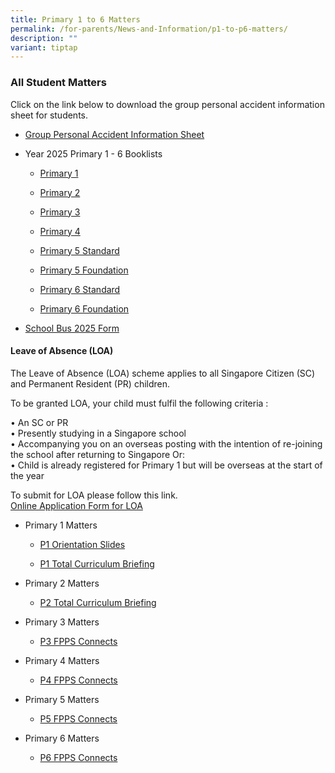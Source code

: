 ```yaml
---
title: Primary 1 to 6 Matters
permalink: /for-parents/News-and-Information/p1-to-p6-matters/
description: ""
variant: tiptap
---
```

<h3>All Student Matters</h3>
<p>Click on the link below to download the group personal accident information
sheet for students.</p>
<ul data-tight="true" class="tight">
<li>
<p><a href="/files/2025/Product_Fact_Sheet__Year_2025_.pdf" rel="noopener noreferrer nofollow" target="_blank">Group Personal Accident Information Sheet</a>
</p>
</li>
<li>
<p>Year 2025 Primary 1 - 6 Booklists</p>
<ul data-tight="true" class="tight">
<li>
<p><a href="/files/2025/Booklists/P1_BOOKLIST.pdf" rel="noopener noreferrer nofollow" target="_blank">Primary 1</a>
</p>
</li>
<li>
<p><a href="/files/2025/Booklists/P2_BOOKLIST.pdf" rel="noopener noreferrer nofollow" target="_blank">Primary 2</a>
</p>
</li>
<li>
<p><a href="/files/2025/Booklists/P3_BOOKLIST.pdf" rel="noopener noreferrer nofollow" target="_blank">Primary 3</a>
</p>
</li>
<li>
<p><a href="/files/2025/Booklists/P4_BOOKLIST.pdf" rel="noopener noreferrer nofollow" target="_blank">Primary 4</a>
</p>
</li>
<li>
<p><a href="/files/2025/Booklists/P5_BOOKLIST.pdf" rel="noopener noreferrer nofollow" target="_blank">Primary 5 Standard</a>
</p>
</li>
<li>
<p><a href="/files/2025/Booklists/P5__FDN_.pdf" rel="noopener noreferrer nofollow" target="_blank">Primary 5 Foundation</a>
</p>
</li>
<li>
<p><a href="/files/2025/Booklists/P6_BOOKLIST.pdf" rel="noopener noreferrer nofollow" target="_blank">Primary 6 Standard</a>
</p>
</li>
<li>
<p><a href="/files/2025/Booklists/P6__FDN_.pdf" rel="noopener noreferrer nofollow" target="_blank">Primary 6 Foundation</a>
</p>
</li>
</ul>
</li>
<li>
<p><a href="/files/2025/Binder_Bus_2025.pdf" rel="noopener noreferrer nofollow" target="_blank">School Bus 2025 Form</a>
</p>
</li>
</ul>
<h4>Leave of Absence (LOA)</h4>
<p>The Leave of Absence (LOA) scheme applies to all Singapore Citizen (SC)
and Permanent Resident (PR) children.</p>
<p>To be granted LOA, your child must fulfil the following criteria :</p>
<p>• An SC or PR
<br>• Presently studying in a Singapore school
<br>• Accompanying you on an overseas posting with the intention of re-joining
the school after returning to Singapore Or:
<br>• Child is already registered for Primary 1 but will be overseas at the
start of the year</p>
<p>To submit for LOA please follow this link.
<br><a href="https://form.gov.sg/#!/61023b016bd2f30011b37e2a" rel="noopener noreferrer nofollow" target="_blank">Online Application Form for LOA</a>
</p>
<ul>
<li>
<p>Primary 1 Matters</p>
<ul data-tight="true" class="tight">
<li>
<p><a href="/files/2025/2024_P1_Orientation_FINAL.pdf" rel="noopener noreferrer nofollow" target="_blank">P1 Orientation Slides</a>
</p>
</li>
</ul>
<ul data-tight="true" class="tight">
<li>
<p><a href="/files/2025/FPPS Connects/P1_Total_Curriculum_Briefing_2025.pdf" rel="noopener nofollow" target="_blank">P1 Total Curriculum Briefing</a>
</p>
</li>
</ul>
</li>
<li>
<p>Primary 2 Matters</p>
<ul data-tight="true" class="tight">
<li>
<p><a href="/files/2025/FPPS Connects/P2_Total_Curriculum_Briefing_2025.pdf" rel="noopener nofollow" target="_blank">P2 Total Curriculum Briefing</a>
</p>
</li>
</ul>
</li>
<li>
<p>Primary 3 Matters</p>
<ul data-tight="true" class="tight">
<li>
<p><a href="/files/2025/FPPS Connects/2025_P3___P4_FPPS_Connects_13_Mar.pdf" rel="noopener nofollow" target="_blank">P3 FPPS Connects</a>
</p>
</li>
</ul>
</li>
<li>
<p>Primary 4 Matters</p>
<ul data-tight="true" class="tight">
<li>
<p><a href="/files/2025/FPPS Connects/2025_P3___P4_FPPS_Connects_13_Mar.pdf" rel="noopener nofollow" target="_blank">P4 FPPS Connects</a>
</p>
</li>
</ul>
</li>
<li>
<p>Primary 5 Matters</p>
<ul data-tight="true" class="tight">
<li>
<p><a href="/files/2025/FPPS Connects/2025_P5_FPPS_Connects_28_Mar.pdf" rel="noopener nofollow" target="_blank">P5 FPPS Connects</a>
</p>
</li>
</ul>
</li>
<li>
<p>Primary 6 Matters</p>
<ul data-tight="true" class="tight">
<li>
<p><a href="/files/2025/FPPS Connects/2025_P6_FPPS_Connects_14_Mar.pdf" rel="noopener nofollow" target="_blank">P6 FPPS Connects</a>
</p>
<p></p>
</li>
</ul>
</li>
</ul>
<p></p>